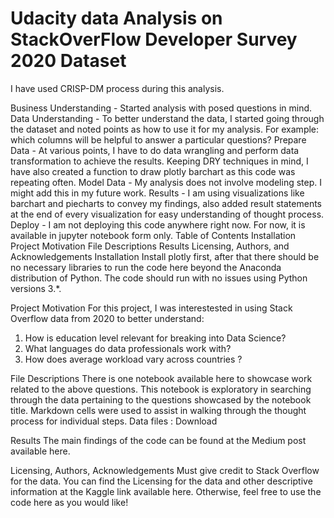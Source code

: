 # Udacity data Analysis on StackOverFlow Developer Survey 2020 Dataset
I have used CRISP-DM process during this analysis.

Business Understanding - Started analysis with posed questions in mind.
Data Understanding - To better understand the data, I started going through the dataset and noted points as how to use it for my analysis. For example: which columns will be helpful to answer a particular questions?
Prepare Data - At various points, I have to do data wrangling and perform data transformation to achieve the results. Keeping DRY techniques in mind, I have also created a function to draw plotly barchart as this code was repeating often.
Model Data - My analysis does not involve modeling step. I might add this in my future work.
Results - I am using visualizations like barchart and piecharts to convey my findings, also added result statements at the end of every visualization for easy understanding of thought process.
Deploy - I am not deploying this code anywhere right now. For now, it is available in jupyter notebook form only.
Table of Contents
Installation
Project Motivation
File Descriptions
Results
Licensing, Authors, and Acknowledgements
Installation
Install plotly first, after that there should be no necessary libraries to run the code here beyond the Anaconda distribution of Python. The code should run with no issues using Python versions 3.*.

Project Motivation
For this project, I was interestested in using Stack Overflow data from 2020 to better understand:
1. How is education level relevant for breaking into Data Science?
2. What languages do data professionals work with?
3. How does average workload vary across countries ?

File Descriptions
There is one notebook available here to showcase work related to the above questions. This notebook is exploratory in searching through the data pertaining to the questions showcased by the notebook title. Markdown cells were used to assist in walking through the thought process for individual steps.
Data files : Download

Results
The main findings of the code can be found at the Medium post available here.

Licensing, Authors, Acknowledgements
Must give credit to Stack Overflow for the data. You can find the Licensing for the data and other descriptive information at the Kaggle link available here. Otherwise, feel free to use the code here as you would like!
